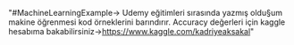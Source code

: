 "#MachineLearningExample-> Udemy eğitimleri sırasında yazmış oldu§um makine öğrenmesi kod örneklerini barındırır. Accuracy değerleri için kaggle hesabıma bakabilirsiniz->https://www.kaggle.com/kadriyeaksakal" 
